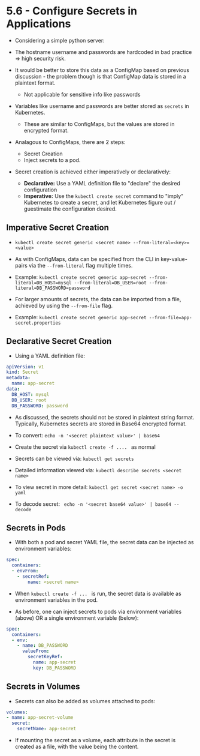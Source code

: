 # 5.6 - Configure Secrets in Applications

- Considering a simple python server:
- The hostname username and passwords are hardcoded in bad practice => high security risk.
- It would be better to store this data as a ConfigMap based on previous discussion - the problem though is that ConfigMap data is stored in a plaintext format.
  - Not applicable for sensitive info like passwords

- Variables like username and passwords are better stored as `secrets` in Kubernetes.
  - These are similar to ConfigMaps, but the values are stored in encrypted format.

- Analagous to ConfigMaps, there are 2 steps:
  - Secret Creation
  - Inject secrets to a pod.

- Secret creation is achieved either imperatively or declaratively:
  - **Declarative:** Use a YAML definition file to "declare" the desired configuration
  - **Imperative:** Use the `kubectl create secret` command to "imply" Kubernetes to create a secret, and let Kubernetes figure out / guestimate the configuration desired.

## Imperative Secret Creation

- `kubectl create secret generic <secret name> --from-literal=<key>=<value>`

- As with ConfigMaps, data can be specified from the CLI in key-value-pairs via the `--from-literal` flag multiple times.

- Example: `kubectl create secret generic app-secret --from-literal=DB_HOST=mysql --from-literal=DB_USER=root --from-literal=DB_PASSWORD=password`

- For larger amounts of secrets, the data can be imported from a file, achieved by using the `--from-file` flag.

- Example: `kubectl create secret generic app-secret --from-file=app-secret.properties`

## Declarative Secret Creation

- Using a YAML definition file:

```yaml
apiVersion: v1
kind: Secret
metadata:
  name: app-secret
data:
  DB_HOST: mysql
  DB_USER: root
  DB_PASSWORD: password
```

- As discussed, the secrets should not be stored in plaintext string format. Typically, Kubernetes secrets are stored in Base64 encrypted format.
- To convert: `echo -n '<secret plaintext value>' | base64`
- Create the secret via `kubectl create -f .... ` as normal
- Secrets can be viewed via: `kubectl get secrets`
- Detailed information viewed via: `kubectl describe secrets <secret name>`

- To view secret in more detail: `kubectl get secret <secret name> -o yaml`

- To decode secret: ` echo -n '<secret base64 value>' | base64 --decode`

## Secrets in Pods

- With both a pod and secret YAML file, the secret data can be injected as environment variables:

```yaml
spec:
  containers:
  - envFrom:
    - secretRef:
        name: <secret name>
```

- When `kubectl create -f ... ` is run, the secret data is available as environment variables in the pod.

- As before, one can inject secrets to pods via environment variables (above) OR a single environment variable (below):

```yaml
spec:
  containers:
  - env:
    - name: DB_PASSWORD
      valueFrom:
        secretKeyRef:
          name: app-secret
          key: DB_PASSWORD
```

## Secrets in Volumes

- Secrets can also be added as volumes attached to pods:

```yaml
volumes:
- name: app-secret-volume
  secret:
    secretName: app-secret
```

- If mounting the secret as a volume, each attribute in the secret is created as a file, with the value being the content.
